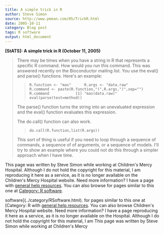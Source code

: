 ```yaml
---
title: A simple trick in R
author: Steve Simon
source: http://www.pmean.com/05/TrickR.html
date: 2005-10-11
category: Blog post
tags: R software
output: html_document
---
```

**[StATS]:** **A simple trick in R (October 11,
2005)**

> There may be times when you have a string in R that represents a
> specific R command. How would you run this command. This was answered
> recently on the Bioconductor mailing list. You use the eval() and
> parse() functions. Here\'s an example:
>
> > `R.function <- "mas"      R.args <- "data.raw"      R.command <- paste(R.function,"(",R.args,")",sep="")      R.command            [1] "mas(data.raw)"            eval(parse(text=method))`
>
> The parse() function turns the string into an unevaluated expression
> and the eval() function evaluates this expression.
>
> The do.call() function can also work.
>
> > `do.call(R.function,list(R.args))`
>
> This sort of thing is useful if you need to loop through a sequence of
> commands, a sequence of of arguments, or a sequence of models. I\'ll
> try to show an example where you could not do this through a simpler
> approach when I have time.

This page was written by Steve Simon while working at Children\'s Mercy
Hospital. Although I do not hold the copyright for this material, I am
reproducing it here as a service, as it is no longer available on the
Children\'s Mercy Hospital website. Need more information? I have a page
with [general help resources](../GeneralHelp.html). You can also browse
for pages similar to this one at [Category: R
software](../category/RSoftware.html).
<!---More--->
software](../category/RSoftware.html).
for pages similar to this one at [Category: R
with [general help resources](../GeneralHelp.html). You can also browse
Children\'s Mercy Hospital website. Need more information? I have a page
reproducing it here as a service, as it is no longer available on the
Hospital. Although I do not hold the copyright for this material, I am
This page was written by Steve Simon while working at Children\'s Mercy

<!---Do not use
**[StATS]:** **A simple trick in R (October 11,
This page was written by Steve Simon while working at Children\'s Mercy
Hospital. Although I do not hold the copyright for this material, I am
reproducing it here as a service, as it is no longer available on the
Children\'s Mercy Hospital website. Need more information? I have a page
with [general help resources](../GeneralHelp.html). You can also browse
for pages similar to this one at [Category: R
software](../category/RSoftware.html).
--->

